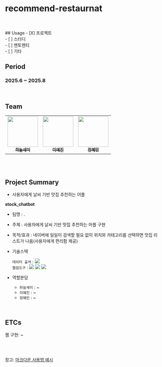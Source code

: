 # recommend-restaurnat
</br>
<br/>
## Usage
- [X] 프로젝트
<br/>
- [ ] 스터디
<br/>
- [ ] 멘토멘티
<br/>
- [ ] 기타

<br/>

## Period
### 2025.6 ~ 2025.8
<br/>


## Team
<table>
  <tr>
    <td align="center">
    <a href="https://github.com/haneulsaemi">
      <img src="https://avatars.githubusercontent.com/u/126853146?v=4" width="100px;" alt=""/>
      <br />
      <sub>
        <b>하늘새미</b>
      </sub>
    </a>
    <br />
    </td>
    <td align="center">
    <a href="https://github.com/yeajinleeee">
      <img src="https://avatars.githubusercontent.com/u/178896119?v=4" width="100px;" alt=""/>
      <br />
      <sub>
        <b>이예진</b>
      </sub>
    </a>
    <br />
    </td>
     <td align="center">
    <a href="https://github.com/hyemin138">
      <img src="https://avatars.githubusercontent.com/u/162455065?v=4" width="100px;" alt=""/>
      <br />
      <sub>
        <b>정혜민</b>
      </sub>
    </a>
    <br />
    </td>
  </tr>
</table>

<br/>

<br/>

## Project Summary
- 사용자에게 날씨 기반 맛집 추천하는 어플 

**stock_chatbot**
- 팀명 : .
- 주제 : 사용자에게 날씨 기반 맛집 추천하는 어플 구현
- 목적/효과 : 네이버에 일일이 검색할 필요 없이 위치와 카테고리를 선택하면 맛집 리스트가 나옴(사용자에게 편리함 제공)
- 기술스택<div align=left> 
	`데이터 출처` : 
	<img src="https://img.shields.io/badge/서울시%20공공데이터-0039A6?style=for-the-badge&logo=data&logoColor=white">
	    <br>
	`협업도구` : 
	<img src="https://img.shields.io/badge/Git-F05032?style=for-the-badge&logo=GitHub&logoColor=white">
	<img src="https://img.shields.io/badge/Notion-000000?style=for-the-badge&logo=Notion&logoColor=white">
	<img src="https://img.shields.io/badge/Google_Colab-F9AB00?style=for-the-badge&logo=Google%20Colab&logoColor=white">
	    <br>
	</div>

- 역할분담 
	- `하늘새미` : ~
	- `이예진` : ~
	- `정혜민` : ~
<br/>

## ETCs

웹 구현: ~

<br/><br/>

참고: [마크다운 사용법 예시](https://theorydb.github.io/envops/2019/05/22/envops-blog-how-to-use-md/)
